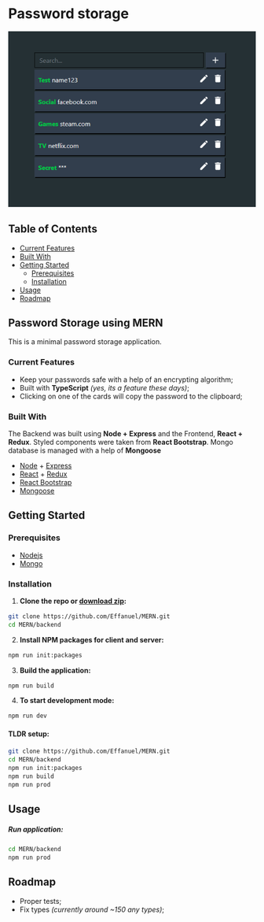 # Password storage

<p align="center"> 
  <img src='https://github.com/Effanuel/MERN/blob/master/assets/interface.png'>
</p>

## Table of Contents

- [Current Features](#current-features)
- [Built With](#built-with)
- [Getting Started](#getting-started)
  - [Prerequisites](#prerequisites)
  - [Installation](#installation)
- [Usage](#usage)
- [Roadmap](#roadmap)

## Password Storage using MERN

This is a minimal password storage application.

### Current Features

- Keep your passwords safe with a help of an encrypting algorithm;
- Built with **TypeScript** *(yes, its a feature these days)*;
- Clicking on one of the cards will copy the password to the clipboard;

### Built With

The Backend was built using **Node + Express** and the Frontend, **React + Redux**. Styled components were taken from **React Bootstrap**. Mongo database is managed with a help of **Mongoose**

- [Node](https://nodejs.org/en/) + [Express](https://expressjs.com/)
- [React](https://reactjs.org/) + [Redux](https://redux.js.org/)
- [React Bootstrap](https://react-bootstrap.github.io/)
- [Mongoose](https://github.com/Automattic/mongoose)

<!-- GETTING STARTED -->

## Getting Started

### Prerequisites

- [Nodejs](https://nodejs.org/en/download/)
- [Mongo](https://docs.mongodb.com/manual/installation/)

### Installation

1. **Clone the repo or [download zip](https://github.com/Effanuel/MERN/archive/v1.3.zip):**

```sh
git clone https://github.com/Effanuel/MERN.git
cd MERN/backend
```

2. **Install NPM packages for client and server:**

```sh
npm run init:packages
```

3. **Build the application:**

```sh
npm run build
```

<!-- USAGE EXAMPLES -->

4. **To start development mode:**

```sh
npm run dev
```

#### TLDR setup:

```sh
git clone https://github.com/Effanuel/MERN.git
cd MERN/backend
npm run init:packages
npm run build
npm run prod
```

## Usage

##### Run application:

```sh
cd MERN/backend
npm run prod
```

## Roadmap

- Proper tests;
- Fix types *(currently around ~150 any types)*;
